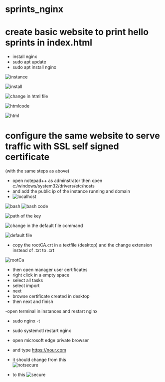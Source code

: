 # sprints_nginx

# create basic website to print hello sprints in index.html
- install nginx
- sudo apt update
- sudo apt install nginx 

![instance](https://github.com/nourmohamed99/sprints_nginx/assets/88977873/1061db14-0d79-4112-a56c-11c90317f095)

![install](https://github.com/nourmohamed99/sprints_nginx/assets/88977873/034ae0b4-bade-4ae0-888a-202aa5e48dd2)

![change in html file](https://github.com/nourmohamed99/sprints_nginx/assets/88977873/19d5f92e-d238-423c-b10d-8e22c49e9c4e)

![htmlcode](https://github.com/nourmohamed99/sprints_nginx/assets/88977873/ba25b7e3-6f0a-4e13-ae74-54f32b4ee528)

![html](https://github.com/nourmohamed99/sprints_nginx/assets/88977873/81330d53-0b28-404f-941d-74572eae5141)


 # configure the same website to serve traffic with SSL self signed certificate
 (with the same steps as above)
 
 
 - open notepad++ as adminstrator then open c:/windows/system32/drivers/etc/hosts
 - and add the public ip of the instance running and domain
 - ![localhost](https://github.com/nourmohamed99/sprints_nginx/assets/88977873/abcde1ef-180b-42bb-82d3-8a6d6895ac19)

 
 ![bash](https://github.com/nourmohamed99/sprints_nginx/assets/88977873/a171e3cf-3f56-460d-805a-68159f3d9cab)
![bash code](https://github.com/nourmohamed99/sprints_nginx/assets/88977873/b13cf2fc-acb3-4762-b8c8-172e9a571921)

![path of the key](https://github.com/nourmohamed99/sprints_nginx/assets/88977873/307a906a-a627-4ddd-8819-d7322a988e03)



![change in the default file command](https://github.com/nourmohamed99/sprints_nginx/assets/88977873/da3921ec-6ac6-43be-a735-8d959dc0afe6)

![default file](https://github.com/nourmohamed99/sprints_nginx/assets/88977873/a59fe073-9710-4be3-a8ca-f2e33202ea04)

- copy the rootCA.crt in a textfile (desktop) and the change extension instead of .txt to .crt 

![rootCa](https://github.com/nourmohamed99/sprints_nginx/assets/88977873/4c949d34-c628-4350-b1de-7f70a718c204)
- then open manager user certificates 
- right click in a empty space 
- select all tasks
- select import
- next
- browse certificate created in desktop 
- then next and finish 

-open terminal in instances and restart nginx
- sudo nginx -t
- sudo systemctl restart nginx

- open microsoft edge private browser 
- and type https://nour.com
- it should change from this  
![notsecure](https://github.com/nourmohamed99/sprints_nginx/assets/88977873/9f63aa36-c27c-48a3-ac2e-ccf4320dfd3f)
- to this 
![secure](https://github.com/nourmohamed99/sprints_nginx/assets/88977873/bd76570c-27f0-4add-95e6-9396ff802efc)

